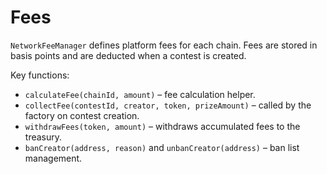 # Fees

`NetworkFeeManager` defines platform fees for each chain. Fees are stored in basis points and are deducted when a contest is created.

Key functions:

- `calculateFee(chainId, amount)` – fee calculation helper.
- `collectFee(contestId, creator, token, prizeAmount)` – called by the factory on contest creation.
- `withdrawFees(token, amount)` – withdraws accumulated fees to the treasury.
- `banCreator(address, reason)` and `unbanCreator(address)` – ban list management.
